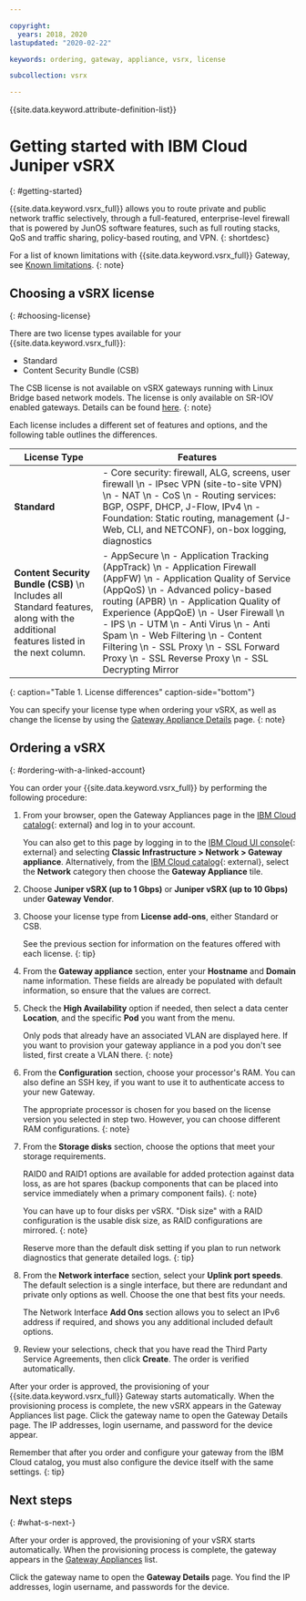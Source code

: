 ```yaml
---

copyright:
  years: 2018, 2020
lastupdated: "2020-02-22"

keywords: ordering, gateway, appliance, vsrx, license

subcollection: vsrx

---
```


{{site.data.keyword.attribute-definition-list}}

# Getting started with IBM Cloud Juniper vSRX
{: #getting-started}

{{site.data.keyword.vsrx_full}} allows you to route private and public network traffic selectively, through a full-featured, enterprise-level firewall that is powered by JunOS software features, such as full routing stacks, QoS and traffic sharing, policy-based routing, and VPN.
{: shortdesc}

For a list of known limitations with {{site.data.keyword.vsrx_full}} Gateway, see [Known limitations](/docs/vsrx?topic=vsrx-known-limitations-for-ibm-cloud-juniper-vsrx).
{: note}

## Choosing a vSRX license
{: #choosing-license}

There are two license types available for your {{site.data.keyword.vsrx_full}}:

* Standard
* Content Security Bundle (CSB)

The CSB license is not available on vSRX gateways running with Linux Bridge based network models. The license is only available on SR-IOV enabled gateways. Details can be found [here](/docs/vsrx?topic=vsrx-unsupported-upgrade).
{: note}

Each license includes a different set of features and options, and the following table outlines the differences.

| License Type  | Features |
| ------------- | ------------- |
| **Standard** | - Core security: firewall, ALG, screens, user firewall  \n - IPsec VPN (site-to-site VPN)  \n - NAT  \n - CoS  \n - Routing services: BGP, OSPF, DHCP, J-Flow, IPv4  \n - Foundation: Static routing, management (J-Web, CLI, and NETCONF), on-box logging, diagnostics |
| **Content Security Bundle (CSB)**  \n Includes all Standard features, along with the additional features listed in the next column. | - AppSecure  \n  - Application Tracking (AppTrack)  \n  - Application Firewall (AppFW)  \n  - Application Quality of Service (AppQoS)  \n  - Advanced policy-based routing (APBR)  \n  - Application Quality of Experience (AppQoE)  \n - User Firewall  \n - IPS  \n  - UTM  \n  - Anti Virus  \n  - Anti Spam  \n  - Web Filtering   \n  - Content Filtering  \n  - SSL Proxy  \n  - SSL Forward Proxy  \n  - SSL Reverse Proxy  \n  - SSL Decrypting Mirror |
{: caption="Table 1. License differences" caption-side="bottom"}

You can specify your license type when ordering your vSRX, as well as change the license by using the [Gateway Appliance Details](/docs/vsrx?topic=vsrx-vsrx-licenses#vsrx-licenses) page.
{: note}

## Ordering a vSRX
{: #ordering-with-a-linked-account}

You can order your {{site.data.keyword.vsrx_full}} by performing the following procedure:

1. From your browser, open the Gateway Appliances page in the [IBM Cloud catalog](/gen1/infrastructure/provision/gateway){: external} and log in to your account.

   You can also get to this page by logging in to the [IBM Cloud UI console](https://cloud.ibm.com){: external} and selecting **Classic Infrastructure > Network > Gateway appliance**. Alternatively, from the [IBM Cloud catalog](https://cloud.ibm.com/catalog){: external}, select the **Network** category then choose the **Gateway Appliance** tile.

2. Choose **Juniper vSRX (up to 1 Gbps)** or **Juniper vSRX (up to 10 Gbps)** under **Gateway Vendor**.

3. Choose your license type from **License add-ons**, either Standard or CSB.

   See the previous section for information on the features offered with each license.
   {: tip}

4. From the **Gateway appliance** section, enter your **Hostname** and **Domain** name information. These fields are already be populated with default information, so ensure that the values are correct.

5. Check the **High Availability** option if needed, then select a data center **Location**, and the specific **Pod** you want from the menu.

   Only pods that already have an associated VLAN are displayed here. If you want to provision your gateway appliance in a pod you don't see listed, first create a VLAN there.
   {: note}

6. From the **Configuration** section, choose your processor's RAM. You can also define an SSH key, if you want to use it to authenticate access to your new Gateway.

   The appropriate processor is chosen for you based on the license version you selected in step two. However, you can choose different RAM configurations.
   {: note}

7. From the **Storage disks** section, choose the options that meet your storage requirements.

   RAID0 and RAID1 options are available for added protection against data loss, as are hot spares (backup components that can be placed into service immediately when a primary component fails).
   {: note}

   You can have up to four disks per vSRX. "Disk size" with a RAID configuration is the usable disk size, as RAID configurations are mirrored.
   {: note}

   Reserve more than the default disk setting if you plan to run network diagnostics that generate detailed logs.
   {: tip}

8. From the **Network interface** section, select your **Uplink port speeds**. The default selection is a single interface, but there are redundant and private only options as well. Choose the one that best fits your needs.

   The Network Interface **Add Ons** section allows you to select an IPv6 address if required, and shows you any additional included default options.

9. Review your selections, check that you have read the Third Party Service Agreements, then click **Create**. The order is verified automatically.

After your order is approved, the provisioning of your {{site.data.keyword.vsrx_full}} Gateway starts automatically. When the provisioning process is complete, the new vSRX appears in the Gateway Appliances list page. Click the gateway name to open the Gateway Details page. The IP addresses, login username, and password for the device appear.

Remember that after you order and configure your gateway from the IBM Cloud catalog, you must also configure the device itself with the same settings.
{: tip}

## Next steps
{: #what-s-next-}

After your order is approved, the provisioning of your vSRX starts automatically. When the provisioning process is complete, the gateway appears in the [Gateway Appliances](/docs/vsrx?topic=gateway-appliance-viewing-all-gateway-appliances) list.

Click the gateway name to open the **Gateway Details** page. You find the IP addresses, login username, and passwords for the device.
